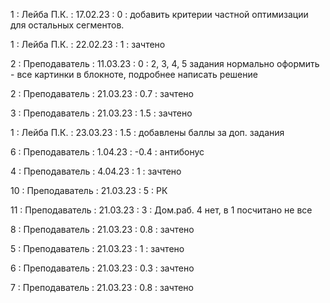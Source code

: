 1 : Лейба П.К. : 17.02.23 : 0 : добавить критерии частной оптимизации для остальных сегментов.

1 : Лейба П.К. : 22.02.23 : 1 : зачтено

2 : Преподаватель : 11.03.23 : 0 : 2, 3, 4, 5 задания нормально оформить  - все картинки в блокноте, подробнее написать решение

2 : Преподаватель : 21.03.23 : 0.7 : зачтено

3 : Преподаватель : 21.03.23 : 1.5 : зачтено

1 : Лейба П.К. : 23.03.23 : 1.5 : добавлены баллы за доп. задания

6 : Преподаватель : 1.04.23 : -0.4 : антибонус

4 : Преподаватель : 4.04.23 : 1 : зачтено

10 : Преподаватель : 21.03.23 : 5 : РК

11 : Преподаватель : 21.03.23 : 3 : Дом.раб. 4 нет, в 1 посчитано не все

8 : Преподаватель : 21.03.23 : 0.8 : зачтено

5 : Преподаватель : 21.03.23 : 1 : зачтено

6 : Преподаватель : 21.03.23 : 0.3 : зачтено

7 : Преподаватель : 21.03.23 : 0.8 : зачтено
